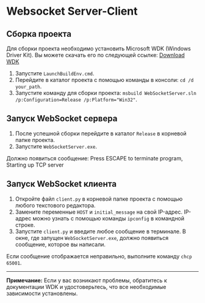 # Websocket Server-Client

## Сборка проекта

Для сборки проекта необходимо установить Microsoft WDK (Windows Driver Kit). Вы можете скачать его по следующей ссылке: [Download WDK](https://learn.microsoft.com/en-us/windows-hardware/drivers/download-the-wdk#download-icon-enterprise-wdk-ewdk)

1. Запустите `LaunchBuildEnv.cmd`.
2. Перейдите в каталог проекта с помощью команды в консоли: `cd /d your_path`.
3. Запустите команду для сборки проекта: `msbuild WebSocketServer.sln /p:Configuration=Release /p:Platform="Win32"`.

## Запуск WebSocket сервера

1. После успешной сборки перейдите в каталог `Release` в корневой папке проекта.
2. Запустите `WebSocketServer.exe`.

Должно появиться сообщение:
Press ESCAPE to terminate program,
Starting up TCP server


## Запуск WebSocket клиента

1. Откройте файл `client.py` в корневой папке проекта с помощью любого текстового редактора.
2. Замените переменные `HOST` и `initial_message` на свой IP-адрес. IP-адрес можно узнать с помощью команды `ipconfig` в командной строке.
3. Запустите `client.py` и введите любое сообщение в терминале. В окне, где запущен `WebSocketServer.exe`, должно появиться сообщение, которое вы написали.

Если сообщение отображается неправильно, выполните команду `chcp 65001`.

---
**Примечание:** Если у вас возникают проблемы, обратитесь к документации WDK и удостоверьтесь, что все необходимые зависимости установлены.


